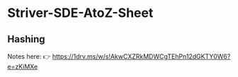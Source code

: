 # Striver-SDE-AtoZ-Sheet

## Hashing

Notes here: 👉 https://1drv.ms/w/s!AkwCXZRkMDWCgTEhPn12dGKTY0W6?e=zKiMXe

